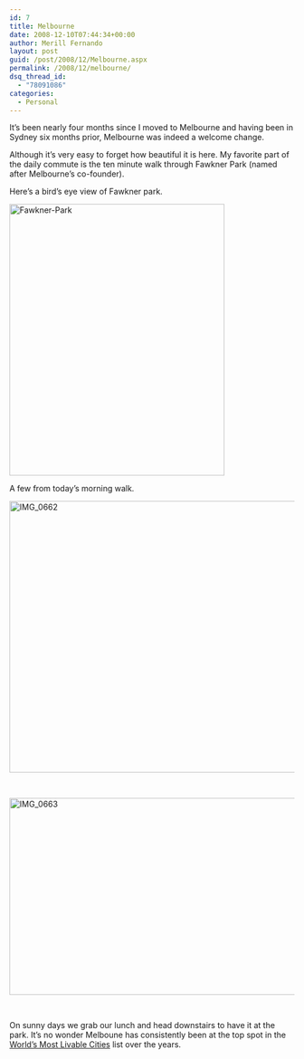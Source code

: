 ```yaml
---
id: 7
title: Melbourne
date: 2008-12-10T07:44:34+00:00
author: Merill Fernando
layout: post
guid: /post/2008/12/Melbourne.aspx
permalink: /2008/12/melbourne/
dsq_thread_id:
  - "78091086"
categories:
  - Personal
---
```

<p>It’s been nearly four months since I moved to Melbourne and having been in Sydney six months prior, Melbourne was indeed a welcome change.</p>  <p>Although it’s very easy to forget how beautiful it is here. My favorite part of the daily commute is the ten minute walk through Fawkner Park (named after Melbourne’s co-founder).</p>  <p>Here’s a bird’s eye view of Fawkner park.</p>  <p><a href="http://www.merill.net/wp-content/uploads/files/WindowsLiveWriter/Melbourne_7AF3/Fawkner-Park_2.jpg" rel="lightbox"><img title="Fawkner-Park" style="border-right: 0px; border-top: 0px; display: inline; border-left: 0px; border-bottom: 0px" height="480" alt="Fawkner-Park" src="http://www.merill.net/wp-content/uploads/files/WindowsLiveWriter/Melbourne_7AF3/Fawkner-Park_thumb.jpg" width="380" border="0" /></a> </p>  <p>A few from today’s morning walk.</p>  <p><a href="http://www.merill.net/wp-content/uploads/files/WindowsLiveWriter/Melbourne_7AF3/IMG_0662.jpg" rel="lightbox"><img title="IMG_0662" style="border-right: 0px; border-top: 0px; display: inline; border-left: 0px; border-bottom: 0px" height="480" alt="IMG_0662" src="http://www.merill.net/wp-content/uploads/files/WindowsLiveWriter/Melbourne_7AF3/IMG_0662_thumb.jpg" width="640" border="0" /></a> </p>  <p>&#160;</p>  <p><a href="http://www.merill.net/wp-content/uploads/files/WindowsLiveWriter/Melbourne_7AF3/IMG_0663.jpg" rel="lightbox"><img title="IMG_0663" style="border-right: 0px; border-top: 0px; display: inline; border-left: 0px; border-bottom: 0px" height="348" alt="IMG_0663" src="http://www.merill.net/wp-content/uploads/files/WindowsLiveWriter/Melbourne_7AF3/IMG_0663_thumb.jpg" width="640" border="0" /></a> </p>  <p>&#160;</p>  <p>On sunny days we grab our lunch and head downstairs to have it at the park. It’s no wonder Melboune has consistently been at the top spot in the <a href="http://en.wikipedia.org/wiki/World's_Most_Livable_Cities">World’s Most Livable Cities</a> list over the years.</p>